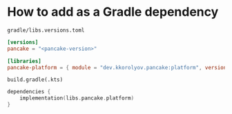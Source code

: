 # How to add as a Gradle dependency

`gradle/libs.versions.toml`

```toml
[versions]
pancake = "<pancake-version>"

[libraries]
pancake-platform = { module = "dev.kkorolyov.pancake:platform", version.ref = "pancake" }
```

`build.gradle(.kts)`

```kotlin
dependencies {
	implementation(libs.pancake.platform)
}
```
